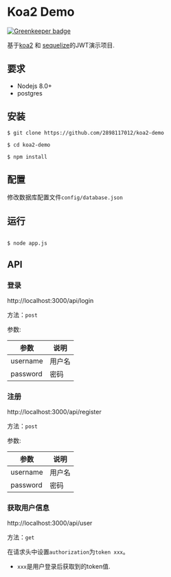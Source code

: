 # Koa2 Demo

[![Greenkeeper badge](https://badges.greenkeeper.io/2898117012/koa2-demo.svg)](https://greenkeeper.io/)

基于[koa2](https://github.com/koajs/koa) 和 [sequelize](https://github.com/sequelize/sequelize)的JWT演示项目.

## 要求

- Nodejs 8.0+
- postgres

## 安装

```shell
$ git clone https://github.com/2898117012/koa2-demo

$ cd koa2-demo

$ npm install
```

## 配置

修改数据库配置文件`config/database.json`

## 运行

```shell

$ node app.js

```

## API

### 登录

http://localhost:3000/api/login

方法：`post`

参数:

|参数|说明|
|------|------|
|username|用户名|
|password|密码|

### 注册

http://localhost:3000/api/register

方法：`post`

参数:

|参数|说明|
|------|------|
|username|用户名|
|password|密码|

### 获取用户信息

http://localhost:3000/api/user

方法：`get`

在请求头中设置`authorization`为`token xxx`。

- `xxx`是用户登录后获取到的token值.
